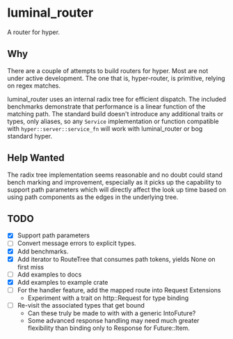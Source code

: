 # luminal_router

A router for hyper.

## Why

There are a couple of attempts to build routers for hyper. Most are not under
active development. The one that is, hyper-router, is primitive, relying on
regex matches.

luminal_router uses an internal radix tree for efficient dispatch. The included
benchmarks demonstrate that performance is a linear function of the matching
path. The standard build doesn't introduce any additional traits or types, only
aliases, so any `Service` implementation or function compatible with
`hyper::server::service_fn` will work with luminal_router or bog standard
hyper.

## Help Wanted

The radix tree implementation seems reasonable and no doubt could stand bench
marking and improvement, especially as it picks up the capability to support
path parameters which will directly affect the look up time based on using path
components as the edges in the underlying tree.

## TODO

* [x] Support path parameters
* [ ] Convert message errors to explicit types.
* [x] Add benchmarks.
* [x] Add iterator to RouteTree that consumes path tokens, yields None on first miss
* [ ] Add examples to docs
* [x] Add examples to example crate
* [ ] For the handler feature, add the mapped route into Request Extensions
  * Experiment with a trait on http::Request for type binding
* [ ] Re-visit the associated types that get bound
  * Can these truly be made to with with a generic IntoFuture?
  * Some advanced response handling may need much greater flexibility than binding only to Response for Future::Item.
